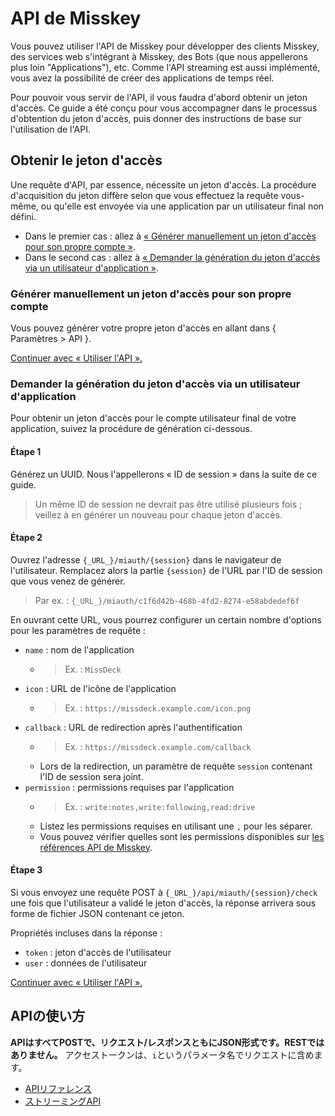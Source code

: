# API de Misskey

Vous pouvez utiliser l'API de Misskey pour développer des clients Misskey, des services web s'intégrant à Misskey, des Bots (que nous appellerons plus loin "Applications"), etc. Comme l'API streaming est aussi implémenté, vous avez la possibilité de créer des applications de temps réel.

Pour pouvoir vous servir de l'API, il vous faudra d'abord obtenir un jeton d'accès. Ce guide a été conçu pour vous accompagner dans le processus d'obtention du jeton d'accès, puis donner des instructions de base sur l'utilisation de l'API.

## Obtenir le jeton d'accès
Une requête d'API, par essence, nécessite un jeton d'accès. La procédure d'acquisition du jeton diffère selon que vous effectuez la requête vous-même, ou qu'elle est envoyée via une application par un utilisateur final non défini.

* Dans le premier cas : allez à [« Générer manuellement un jeton d'accès pour son propre compte »](#自分自身のアクセストークンを手動発行する).
* Dans le second cas : allez à [« Demander la génération du jeton d'accès via un utilisateur d'application »](#アプリケーション利用者にアクセストークンの発行をリクエストする).

### Générer manuellement un jeton d'accès pour son propre compte
Vous pouvez générer votre propre jeton d'accès en allant dans { Paramètres > API }.

[Continuer avec « Utiliser l'API ».](#APIの使い方)

### Demander la génération du jeton d'accès via un utilisateur d'application
Pour obtenir un jeton d'accès pour le compte utilisateur final de votre application, suivez la procédure de génération ci-dessous.

#### Étape 1

Générez un UUID. Nous l'appellerons « ID de session » dans la suite de ce guide.

> Un même ID de session ne devrait pas être utilisé plusieurs fois ; veillez à en générer un nouveau pour chaque jeton d'accès.

#### Étape 2

Ouvrez l'adresse `{_URL_}/miauth/{session}` dans le navigateur de l'utilisateur. Remplacez alors la partie `{session}` de l'URL par l'ID de session que vous venez de générer.
> Par ex. : `{_URL_}/miauth/c1f6d42b-468b-4fd2-8274-e58abdedef6f`

En ouvrant cette URL, vous pourrez configurer un certain nombre d'options pour les paramètres de requête :
* `name` :  nom de l'application
    * > Ex. : `MissDeck`
* `icon` :  URL de l'icône de l'application
    * > Ex. : `https://missdeck.example.com/icon.png`
* `callback` :  URL de redirection après l'authentification
    * > Ex. : `https://missdeck.example.com/callback`
    * Lors de la redirection, un paramètre de requête `session` contenant l'ID de session sera joint.
* `permission` :  permissions requises par l'application
    * > Ex. : `write:notes,write:following,read:drive`
    * Listez les permissions requises en utilisant une `,` pour les séparer.
    * Vous pouvez vérifier quelles sont les permissions disponibles sur [les références API de Misskey](/api-doc).

#### Étape 3
Si vous envoyez une requête POST à `{_URL_}/api/miauth/{session}/check` une fois que l'utilisateur a validé le jeton d'accès, la réponse arrivera sous forme de fichier JSON contenant ce jeton.

Propriétés incluses dans la réponse :
* `token` :  jeton d'accès de l'utilisateur
* `user` :  données de l'utilisateur

[Continuer avec « Utiliser l'API ».](#APIの使い方)

## APIの使い方
**APIはすべてPOSTで、リクエスト/レスポンスともにJSON形式です。RESTではありません。** アクセストークンは、`i`というパラメータ名でリクエストに含めます。

* [APIリファレンス](/api-doc)
* [ストリーミングAPI](./stream)
